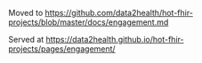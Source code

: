 Moved to https://github.com/data2health/hot-fhir-projects/blob/master/docs/engagement.md

Served at https://data2health.github.io/hot-fhir-projects/pages/engagement/